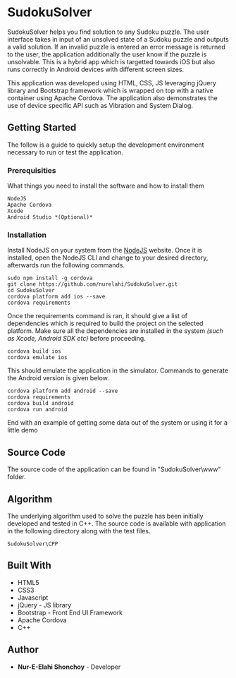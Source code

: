 # SudokuSolver

SudokuSolver helps you find solution to any Sudoku puzzle. The user interface takes in input of an unsolved state of a Sudoku puzzle and outputs a valid solution. If an invalid puzzle is entered an error message is returned to the user, the application additionally the user know if the puzzle is unsolvable. This is a hybrid app which is targetted towards iOS but also runs correctly in Android devices with different screen sizes.

This application was developed using HTML, CSS, JS leveraging jQuery library and Bootstrap framework which is wrapped on top with a native container using Apache Cordova. The application also demonstrates the use of device specific API such as Vibration and System Dialog.

## Getting Started

The follow is a guide to quickly setup the development environment necessary to run or test the application.

### Prerequisities

What things you need to install the software and how to install them

```
NodeJS
Apache Cordova
Xcode
Android Studio *(Optional)*
```

### Installation

Install NodeJS on your system from the  [NodeJS](http://www.nodejs.com) website. Once it is installed, open the NodeJS CLI and change to your desired directory, afterwards run the following commands.


```
sudo npm install -g cordova
git clone https://github.com/nurelahi/SudokuSolver.git
cd SudokuSolver
cordova platform add ios --save
cordova requirements

```
Once the requirements command is ran, it should give a list of dependencies which is required to build the project on the selected platform. Make sure all the dependencies are installed in the system *(such as Xcode, Android SDK etc)* before proceeding.
```
cordova build ios
cordova emulate ios
```

This should emulate the application in the simulator. Commands to generate the Android version is given below.

```
cordova platform add android --save
cordova requirements
cordova build android
cordova run android
```

End with an example of getting some data out of the system or using it for a little demo

## Source Code

The source code of the application can be found in "SudokuSolver\www" folder.

## Algorithm

The underlying algorithm used to solve the puzzle has been initially developed and tested in C++. The source code is available with application in the following directory along with the test files.
```
SudokuSolver\CPP
```

## Built With

* HTML5
* CSS3
* Javascript
* jQuery - JS library
* Bootstrap - Front End UI Framework
* Apache Cordova
* C++

## Author

* **Nur-E-Elahi Shonchoy** - Developer
